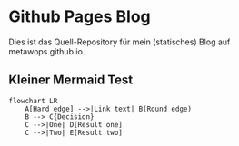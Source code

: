 # Github Pages Blog

Dies ist das Quell-Repository für mein (statisches) Blog auf metawops.github.io.

## Kleiner Mermaid Test

```mermaid
flowchart LR
    A[Hard edge] -->|Link text| B(Round edge)
    B --> C{Decision}
    C -->|One| D[Result one]
    C -->|Two| E[Result two]
```